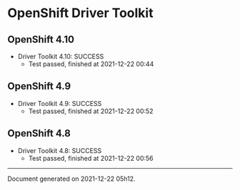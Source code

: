 
OpenShift Driver Toolkit
========================

OpenShift 4.10
--------------



* Driver Toolkit 4.10: SUCCESS
  - Test passed, finished at 2021-12-22 00:44

OpenShift 4.9
-------------



* Driver Toolkit 4.9: SUCCESS
  - Test passed, finished at 2021-12-22 00:52

OpenShift 4.8
-------------



* Driver Toolkit 4.8: SUCCESS
  - Test passed, finished at 2021-12-22 00:56

---
Document generated on 2021-12-22 05h12.
